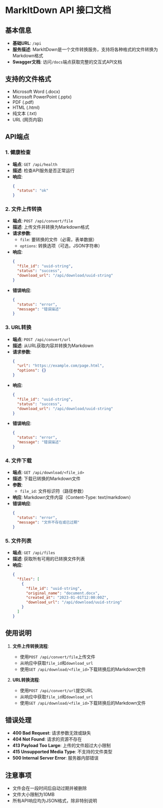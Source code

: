 # MarkItDown API 接口文档

## 基本信息

- **基础URL**: `/api`
- **服务描述**: MarkItDown是一个文件转换服务，支持将各种格式的文件转换为Markdown格式
- **Swagger文档**: 访问`/docs`端点获取完整的交互式API文档

## 支持的文件格式

- Microsoft Word (.docx)
- Microsoft PowerPoint (.pptx)
- PDF (.pdf)
- HTML (.html)
- 纯文本 (.txt)
- URL (网页内容)

## API端点

### 1. 健康检查

- **端点**: `GET /api/health`
- **描述**: 检查API服务是否正常运行
- **响应**: 
  ```json
  {
    "status": "ok"
  }
  ```

### 2. 文件上传转换

- **端点**: `POST /api/convert/file`
- **描述**: 上传文件并转换为Markdown格式
- **请求参数**:
  - `file`: 要转换的文件（必需，表单数据）
  - `options`: 转换选项（可选，JSON字符串）
- **响应**:
  ```json
  {
    "file_id": "uuid-string",
    "status": "success",
    "download_url": "/api/download/uuid-string"
  }
  ```
- **错误响应**:
  ```json
  {
    "status": "error",
    "message": "错误描述"
  }
  ```

### 3. URL转换

- **端点**: `POST /api/convert/url`
- **描述**: 从URL获取内容并转换为Markdown
- **请求参数**:
  ```json
  {
    "url": "https://example.com/page.html",
    "options": {}
  }
  ```
- **响应**:
  ```json
  {
    "file_id": "uuid-string",
    "status": "success",
    "download_url": "/api/download/uuid-string"
  }
  ```
- **错误响应**:
  ```json
  {
    "status": "error",
    "message": "错误描述"
  }
  ```

### 4. 文件下载

- **端点**: `GET /api/download/<file_id>`
- **描述**: 下载已转换的Markdown文件
- **参数**:
  - `file_id`: 文件标识符（路径参数）
- **响应**: Markdown文件内容（Content-Type: text/markdown）
- **错误响应**:
  ```json
  {
    "status": "error",
    "message": "文件不存在或已过期"
  }
  ```

### 5. 文件列表

- **端点**: `GET /api/files`
- **描述**: 获取所有可用的已转换文件列表
- **响应**:
  ```json
  {
    "files": [
      {
        "file_id": "uuid-string",
        "original_name": "document.docx",
        "created_at": "2023-01-01T12:00:00Z",
        "download_url": "/api/download/uuid-string"
      }
    ]
  }
  ```

## 使用说明

1. **文件上传转换流程**:
   - 使用`POST /api/convert/file`上传文件
   - 从响应中获取`file_id`和`download_url`
   - 使用`GET /api/download/<file_id>`下载转换后的Markdown文件

2. **URL转换流程**:
   - 使用`POST /api/convert/url`提交URL
   - 从响应中获取`file_id`和`download_url`
   - 使用`GET /api/download/<file_id>`下载转换后的Markdown文件

## 错误处理

- **400 Bad Request**: 请求参数无效或缺失
- **404 Not Found**: 请求的资源不存在
- **413 Payload Too Large**: 上传的文件超过大小限制
- **415 Unsupported Media Type**: 不支持的文件类型
- **500 Internal Server Error**: 服务器内部错误

## 注意事项

- 文件会在一段时间后自动过期并被删除
- 文件大小限制为10MB
- 所有API响应均为JSON格式，除非特别说明